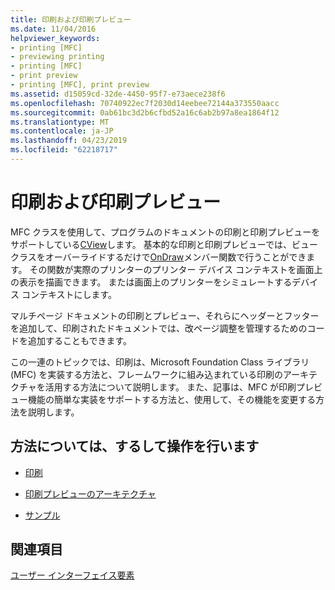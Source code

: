 ```yaml
---
title: 印刷および印刷プレビュー
ms.date: 11/04/2016
helpviewer_keywords:
- printing [MFC]
- previewing printing
- printing [MFC]
- print preview
- printing [MFC], print preview
ms.assetid: d15059cd-32de-4450-95f7-e73aece238f6
ms.openlocfilehash: 70740922ec7f2030d14eebee72144a373550aacc
ms.sourcegitcommit: 0ab61bc3d2b6cfbd52a16c6ab2b97a8ea1864f12
ms.translationtype: MT
ms.contentlocale: ja-JP
ms.lasthandoff: 04/23/2019
ms.locfileid: "62218717"
---
```

# <a name="printing-and-print-preview"></a>印刷および印刷プレビュー

MFC クラスを使用して、プログラムのドキュメントの印刷と印刷プレビューをサポートしている[CView](../mfc/reference/cview-class.md)します。 基本的な印刷と印刷プレビューでは、ビュー クラスをオーバーライドするだけで[OnDraw](../mfc/reference/cview-class.md#ondraw)メンバー関数で行うことができます。 その関数が実際のプリンターのプリンター デバイス コンテキストを画面上の表示を描画できます。 または画面上のプリンターをシミュレートするデバイス コンテキストにします。

マルチページ ドキュメントの印刷とプレビュー、それらにヘッダーとフッターを追加して、印刷されたドキュメントでは、改ページ調整を管理するためのコードを追加することもできます。

この一連のトピックでは、印刷は、Microsoft Foundation Class ライブラリ (MFC) を実装する方法と、フレームワークに組み込まれている印刷のアーキテクチャを活用する方法について説明します。 また、記事は、MFC が印刷プレビュー機能の簡単な実装をサポートする方法と、使用して、その機能を変更する方法を説明します。

## <a name="what-do-you-want-to-know-more-about"></a>方法については、するして操作を行います

- [印刷](../mfc/printing.md)

- [印刷プレビューのアーキテクチャ](../mfc/print-preview-architecture.md)

- [サンプル](../overview/visual-cpp-samples.md)

## <a name="see-also"></a>関連項目

[ユーザー インターフェイス要素](../mfc/user-interface-elements-mfc.md)
